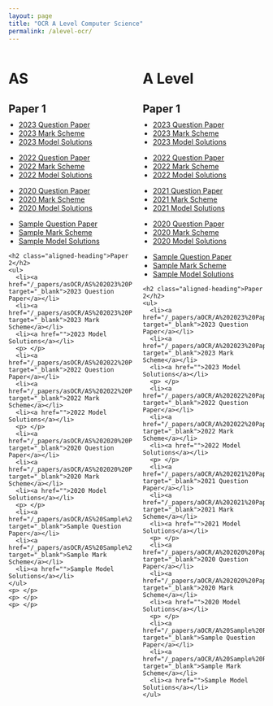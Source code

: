 ```yaml
---
layout: page
title: "OCR A Level Computer Science"
permalink: /alevel-ocr/
---
```


<div class="two-columns">
  <div class="column">
    <h1>AS</h1>
    <h2>Paper 1</h2>
    <ul>
      <li><a href="/_papers/asOCR/AS%202023%20Paper%201%20QP.pdf" target="_blank">2023 Question Paper</a></li>
      <li><a href="/_papers/asOCR/AS%202023%20Paper%201%20MS.pdf" target="_blank">2023 Mark Scheme</a></li>
      <li><a href="">2023 Model Solutions</a></li>
      <p> </p>
      <li><a href="/_papers/asOCR/AS%202022%20Paper%201%20QP.pdf" target="_blank">2022 Question Paper</a></li>
      <li><a href="/_papers/asOCR/AS%202022%20Paper%201%20MS.pdf" target="_blank">2022 Mark Scheme</a></li>
      <li><a href="">2022 Model Solutions</a></li>
      <p> </p>
      <li><a href="/_papers/asOCR/AS%202020%20Paper%201%20QP.pdf" target="_blank">2020 Question Paper</a></li>
      <li><a href="/_papers/asOCR/AS%202020%20Paper%201%20MS.pdf" target="_blank">2020 Mark Scheme</a></li>
      <li><a href="">2020 Model Solutions</a></li>
      <p> </p>
      <li><a href="/_papers/asOCR/AS%20Sample%20Paper%201%20QP.pdf" target="_blank">Sample Question Paper</a></li>
      <li><a href="/_papers/asOCR/AS%20Sample%20Paper%201%20MS.pdf" target="_blank">Sample Mark Scheme</a></li>
      <li><a href="">Sample Model Solutions</a></li>
    </ul>
    
    <h2 class="aligned-heading">Paper 2</h2>
    <ul>
      <li><a href="/_papers/asOCR/AS%202023%20Paper%202%20QP.pdf" target="_blank">2023 Question Paper</a></li>
      <li><a href="/_papers/asOCR/AS%202023%20Paper%202%20MS.pdf" target="_blank">2023 Mark Scheme</a></li>
      <li><a href="">2023 Model Solutions</a></li>
      <p> </p>
      <li><a href="/_papers/asOCR/AS%202022%20Paper%202%20QP.pdf" target="_blank">2022 Question Paper</a></li>
      <li><a href="/_papers/asOCR/AS%202022%20Paper%202%20MS.pdf" target="_blank">2022 Mark Scheme</a></li>
      <li><a href="">2022 Model Solutions</a></li>
      <p> </p>
      <li><a href="/_papers/asOCR/AS%202020%20Paper%202%20QP.pdf" target="_blank">2020 Question Paper</a></li>
      <li><a href="/_papers/asOCR/AS%202020%20Paper%202%20MS.pdf" target="_blank">2020 Mark Scheme</a></li>
      <li><a href="">2020 Model Solutions</a></li>
      <p> </p>
      <li><a href="/_papers/asOCR/AS%20Sample%20Paper%202%20QP.pdf" target="_blank">Sample Question Paper</a></li>
      <li><a href="/_papers/asOCR/AS%20Sample%20Paper%202%20MS.pdf" target="_blank">Sample Mark Scheme</a></li>
      <li><a href="">Sample Model Solutions</a></li>
    </ul>
    <p> </p>
    <p> </p>
    <p> </p>
  </div>

  <div class="column">
    <h1>A Level</h1>
    <h2>Paper 1</h2>
    <ul>
      <li><a href="/_papers/aOCR/A%202023%20Paper%201%20QP.pdf" target="_blank">2023 Question Paper</a></li>
      <li><a href="/_papers/aOCR/A%202023%20Paper%201%20MS.pdf" target="_blank">2023 Mark Scheme</a></li>
      <li><a href="">2023 Model Solutions</a></li>
      <p> </p>
      <li><a href="/_papers/aOCR/A%202022%20Paper%201%20QP.pdf" target="_blank">2022 Question Paper</a></li>
      <li><a href="/_papers/aOCR/A%202022%20Paper%201%20MS.pdf" target="_blank">2022 Mark Scheme</a></li>
      <li><a href="">2022 Model Solutions</a></li>
      <p> </p>
      <li><a href="/_papers/aOCR/A%202021%20Paper%201%20QP.pdf" target="_blank">2021 Question Paper</a></li>
      <li><a href="/_papers/aOCR/A%202021%20Paper%201%20MS.pdf" target="_blank">2021 Mark Scheme</a></li>
      <li><a href="">2021 Model Solutions</a></li>
      <p> </p>
      <li><a href="/_papers/aOCR/A%202020%20Paper%201%20QP.pdf" target="_blank">2020 Question Paper</a></li>
      <li><a href="/_papers/aOCR/A%202020%20Paper%201%20MS.pdf" target="_blank">2020 Mark Scheme</a></li>
      <li><a href="">2020 Model Solutions</a></li>
      <p> </p>
      <li><a href="/_papers/aOCR/A%20Sample%20Paper%201%20QP.pdf" target="_blank">Sample Question Paper</a></li>
      <li><a href="/_papers/aOCR/A%20Sample%20Paper%201%20MS.pdf" target="_blank">Sample Mark Scheme</a></li>
      <li><a href="">Sample Model Solutions</a></li>
    </ul>
    
    <h2 class="aligned-heading">Paper 2</h2>
    <ul>
      <li><a href="/_papers/aOCR/A%202023%20Paper%202%20QP.pdf" target="_blank">2023 Question Paper</a></li>
      <li><a href="/_papers/aOCR/A%202023%20Paper%202%20MS.pdf" target="_blank">2023 Mark Scheme</a></li>
      <li><a href="">2023 Model Solutions</a></li>
      <p> </p>
      <li><a href="/_papers/aOCR/A%202022%20Paper%202%20QP.pdf" target="_blank">2022 Question Paper</a></li>
      <li><a href="/_papers/aOCR/A%202022%20Paper%202%20MS.pdf" target="_blank">2022 Mark Scheme</a></li>
      <li><a href="">2022 Model Solutions</a></li>
      <p> </p>
      <li><a href="/_papers/aOCR/A%202021%20Paper%202%20QP.pdf" target="_blank">2021 Question Paper</a></li>
      <li><a href="/_papers/aOCR/A%202021%20Paper%202%20MS.pdf" target="_blank">2021 Mark Scheme</a></li>
      <li><a href="">2021 Model Solutions</a></li>
      <p> </p>
      <li><a href="/_papers/aOCR/A%202020%20Paper%202%20QP.pdf" target="_blank">2020 Question Paper</a></li>
      <li><a href="/_papers/aOCR/A%202020%20Paper%202%20MS.pdf" target="_blank">2020 Mark Scheme</a></li>
      <li><a href="">2020 Model Solutions</a></li>
      <p> </p>
      <li><a href="/_papers/aOCR/A%20Sample%20Paper%202%20QP.pdf" target="_blank">Sample Question Paper</a></li>
      <li><a href="/_papers/aOCR/A%20Sample%20Paper%202%20MS.pdf" target="_blank">Sample Mark Scheme</a></li>
      <li><a href="">Sample Model Solutions</a></li>
    </ul>
  </div>
</div>

<style>
  .column h2 {
  margin-top: 30px; /* Adjust to create consistent spacing */
  margin-bottom: 10px; /* For uniform spacing below the heading */
}

.column ul {
  margin-top: 0; /* Remove any additional margin affecting alignment */
  padding-left: 20px; /* Ensure lists are aligned properly */
}

.two-columns {
  display: flex;
  justify-content: space-between;
  align-items: flex-start; /* Ensures top alignment of columns */
  gap: 20px;
}


</style>

